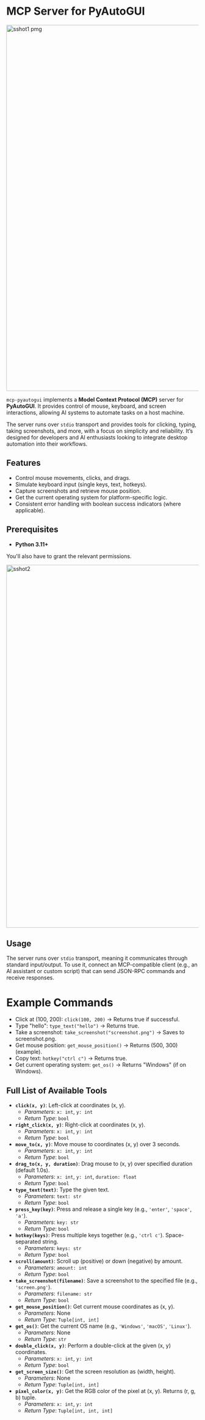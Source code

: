 # MCP Server for PyAutoGUI 

<img width="958" alt="sshot1 pmg" src="https://github.com/user-attachments/assets/0eeb1e1e-78ae-4c8c-8427-86079b3d94fe" />

`mcp-pyautogui` implements a **Model Context Protocol (MCP)** server for **PyAutoGUI**. It provides control of mouse, keyboard, and screen interactions, allowing AI systems to automate tasks on a host machine.

The server runs over `stdio` transport and provides tools for clicking, typing, taking screenshots, and more, with a focus on simplicity and reliability. It’s designed for developers and AI enthusiasts looking to integrate desktop automation into their workflows.

## Features

- Control mouse movements, clicks, and drags.
- Simulate keyboard input (single keys, text, hotkeys).
- Capture screenshots and retrieve mouse position.
- Get the current operating system for platform-specific logic.
- Consistent error handling with boolean success indicators (where applicable).

## Prerequisites

- **Python 3.11+**

You'll also have to grant the relevant permissions.

<img width="950" alt="sshot2" src="https://github.com/user-attachments/assets/dcb193e0-e800-410f-aaf0-12319e120404" />

## Usage
The server runs over `stdio` transport, meaning it communicates through standard input/output. To use it, connect an MCP-compatible client (e.g., an AI assistant or custom script) that can send JSON-RPC commands and receive responses.

# Example Commands

- Click at (100, 200): `click(100, 200)` → Returns true if successful.
- Type "hello": `type_text("hello")` → Returns true.
- Take a screenshot: `take_screenshot("screenshot.png")` → Saves to screenshot.png.
- Get mouse position: `get_mouse_position()` → Returns (500, 300) (example).
- Copy text: `hotkey("ctrl c")` → Returns true.
- Get current operating system: `get_os()` → Returns "Windows" (if on Windows).

## Full List of Available Tools

- **`click(x, y)`**: Left-click at coordinates (x, y).  
  - *Parameters*: `x: int`, `y: int`  
  - *Return Type*: `bool`
- **`right_click(x, y)`**: Right-click at coordinates (x, y).  
  - *Parameters*: `x: int`, `y: int`  
  - *Return Type*: `bool`
- **`move_to(x, y)`**: Move mouse to coordinates (x, y) over 3 seconds.  
  - *Parameters*: `x: int`, `y: int`  
  - *Return Type*: `bool`
- **`drag_to(x, y, duration)`**: Drag mouse to (x, y) over specified duration (default 1.0s).  
  - *Parameters*: `x: int`, `y: int`, `duration: float`  
  - *Return Type*: `bool`
- **`type_text(text)`**: Type the given text.  
  - *Parameters*: `text: str`  
  - *Return Type*: `bool`
- **`press_key(key)`**: Press and release a single key (e.g., `'enter'`, `'space'`, `'a'`).  
  - *Parameters*: `key: str`  
  - *Return Type*: `bool`
- **`hotkey(keys)`**: Press multiple keys together (e.g., `'ctrl c'`). Space-separated string.  
  - *Parameters*: `keys: str`  
  - *Return Type*: `bool`
- **`scroll(amount)`**: Scroll up (positive) or down (negative) by amount.  
  - *Parameters*: `amount: int`  
  - *Return Type*: `bool`
- **`take_screenshot(filename)`**: Save a screenshot to the specified file (e.g., `'screen.png'`).  
  - *Parameters*: `filename: str`  
  - *Return Type*: `bool`
- **`get_mouse_position()`**: Get current mouse coordinates as (x, y).  
  - *Parameters*: None  
  - *Return Type*: `Tuple[int, int]`
- **`get_os()`**: Get the current OS name (e.g., `'Windows'`, `'macOS'`, `'Linux'`).  
  - *Parameters*: None  
  - *Return Type*: `str`
- **`double_click(x, y)`**: Perform a double-click at the given (x, y) coordinates.  
  - *Parameters*: `x: int`, `y: int`  
  - *Return Type*: `bool`
- **`get_screen_size()`**: Get the screen resolution as (width, height).  
  - *Parameters*: None  
  - *Return Type*: `Tuple[int, int]`
- **`pixel_color(x, y)`**: Get the RGB color of the pixel at (x, y). Returns (r, g, b) tuple.  
  - *Parameters*: `x: int`, `y: int`  
  - *Return Type*: `Tuple[int, int, int]`
